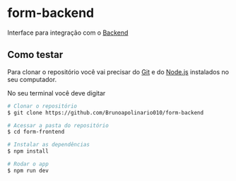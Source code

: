 # form-backend

Interface para integração com o [Backend](https://github.com/Brunoapolinario010/form-backend)

## Como testar
Para clonar o repositório você vai precisar do [Git](https://git-scm.com/) e do [Node.js](https://nodejs.org/en) instalados no seu computador.

No seu terminal você deve digitar
```bash
# Clonar o repositório
$ git clone https://github.com/Brunoapolinario010/form-backend

# Acessar a pasta do repositório
$ cd form-frontend

# Instalar as dependências
$ npm install

# Rodar o app
$ npm run dev
````